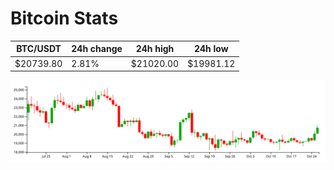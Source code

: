 # Bitcoin Stats

BTC/USDT|24h change|24h high|24h low|
|---|---|---|---|
|$20739.80|2.81%|$21020.00|$19981.12|

<img src="./chart.svg">
